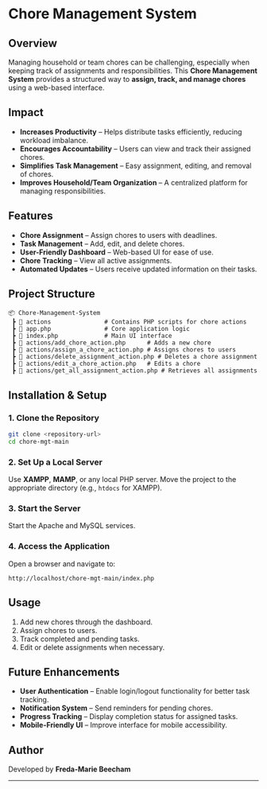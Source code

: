 # Chore Management System

## Overview
Managing household or team chores can be challenging, especially when keeping track of assignments and responsibilities. This **Chore Management System** provides a structured way to **assign, track, and manage chores** using a web-based interface.

## Impact
- **Increases Productivity** – Helps distribute tasks efficiently, reducing workload imbalance.
- **Encourages Accountability** – Users can view and track their assigned chores.
- **Simplifies Task Management** – Easy assignment, editing, and removal of chores.
- **Improves Household/Team Organization** – A centralized platform for managing responsibilities.

## Features
- **Chore Assignment** – Assign chores to users with deadlines.
- **Task Management** – Add, edit, and delete chores.
- **User-Friendly Dashboard** – Web-based UI for ease of use.
- **Chore Tracking** – View all active assignments.
- **Automated Updates** – Users receive updated information on their tasks.

## Project Structure
```
📦 Chore-Management-System
 ┣ 📂 actions               # Contains PHP scripts for chore actions
 ┣ 📜 app.php               # Core application logic
 ┣ 📜 index.php             # Main UI interface
 ┣ 📜 actions/add_chore_action.php      # Adds a new chore
 ┣ 📜 actions/assign_a_chore_action.php # Assigns chores to users
 ┣ 📜 actions/delete_assignment_action.php # Deletes a chore assignment
 ┣ 📜 actions/edit_a_chore_action.php   # Edits a chore
 ┣ 📜 actions/get_all_assignment_action.php # Retrieves all assignments
```

## Installation & Setup
### 1. Clone the Repository
```sh
git clone <repository-url>
cd chore-mgt-main
```

### 2. Set Up a Local Server
Use **XAMPP**, **MAMP**, or any local PHP server. Move the project to the appropriate directory (e.g., `htdocs` for XAMPP).

### 3. Start the Server
Start the Apache and MySQL services.

### 4. Access the Application
Open a browser and navigate to:
```
http://localhost/chore-mgt-main/index.php
```

## Usage
1. Add new chores through the dashboard.
2. Assign chores to users.
3. Track completed and pending tasks.
4. Edit or delete assignments when necessary.

## Future Enhancements
- **User Authentication** – Enable login/logout functionality for better task tracking.
- **Notification System** – Send reminders for pending chores.
- **Progress Tracking** – Display completion status for assigned tasks.
- **Mobile-Friendly UI** – Improve interface for mobile accessibility.

## Author
Developed by **Freda-Marie Beecham**

---

